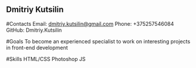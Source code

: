 ## Dmitriy Kutsilin

#Contacts
Email: dmitriy.kutsilin@gmail.com
Phone: +375257546084
GitHub: Dmitriy.Kutsilin

#Goals
To become an experienced specialist to work on interesting projects in front-end development

#Skills
HTML/CSS
Photoshop
JS


